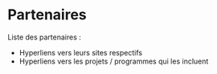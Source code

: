 # Partenaires

Liste des partenaires :
- Hyperliens vers leurs sites respectifs
- Hyperliens vers les projets / programmes qui les incluent

